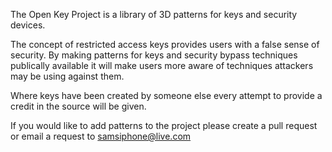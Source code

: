 The Open Key Project is a library of 3D patterns for keys and security devices.

The concept of restricted access keys provides users with a false sense of security. By making patterns for keys and security bypass techniques publically available it will make users more aware of techniques attackers may be using against them.

Where keys have been created by someone else every attempt to provide a credit in the source  will be given. 

If you would like to add patterns to the project please create a pull request or email a request to samsiphone@live.com